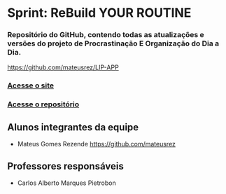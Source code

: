 # Sprint: ReBuild YOUR ROUTINE
### Repositório do GitHub, contendo todas as atualizações e versões do projeto de Procrastinação E Organização do Dia a Dia.



https://github.com/mateusrez/LIP-APP
### [Acesse o site](https://mateusrez.github.io/LIP-APP/ "LIP-APP")
### [Acesse o repositório](https://github.com/mateusrez/LIP-APP "Open")




## Alunos integrantes da equipe
* Mateus Gomes Rezende
https://github.com/mateusrez


## Professores responsáveis
* Carlos Alberto Marques Pietrobon

